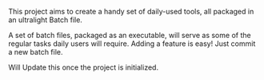 This project aims to create a handy set of daily-used tools, all packaged in an ultralight Batch file.

A set of batch files, packaged as an executable, will serve as some of the regular tasks daily users will require. Adding a feature is easy! Just commit a new batch file.

Will Update this once the project is initialized.
